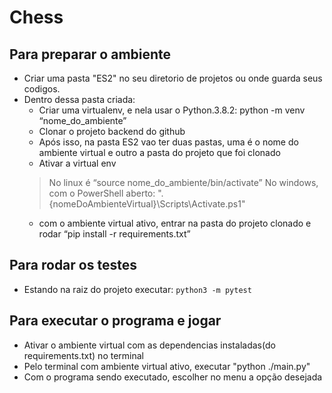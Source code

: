 # Chess

## Para preparar o ambiente

 - Criar uma pasta "ES2" no seu diretorio de projetos ou onde guarda seus codigos.
 - Dentro dessa pasta criada:
	 - Criar uma virtualenv, e nela usar o Python.3.8.2: python -m venv “nome_do_ambiente”
	 - Clonar o projeto backend do github
	 - Após isso, na pasta ES2 vao ter duas pastas, uma é o nome do ambiente virtual e outro a pasta do projeto que foi clonado
	 - Ativar a virtual env
	  > No linux é “source  nome_do_ambiente/bin/activate” 
	  > No windows, com o PowerShell aberto: ".\{nomeDoAmbienteVirtual}\Scripts\Activate.ps1"
	 - com o ambiente virtual ativo, entrar na pasta do projeto clonado e rodar “pip install -r requirements.txt”

## Para rodar os testes

 - Estando na raiz do projeto executar: `python3 -m pytest`

## Para executar o programa e jogar
 - Ativar o ambiente virtual com as dependencias instaladas(do requirements.txt) no terminal
 - Pelo terminal com ambiente virtual ativo, executar "python ./main.py"
 - Com o programa sendo executado, escolher no menu a opção desejada
